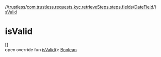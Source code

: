 //[trustless](../../../index.md)/[com.trustless.requests.kyc.retrieveSteps.steps.fields](../index.md)/[DateField](index.md)/[isValid](is-valid.md)

# isValid

[]\
open override fun [isValid](is-valid.md)(): [Boolean](https://kotlinlang.org/api/latest/jvm/stdlib/kotlin/-boolean/index.html)
